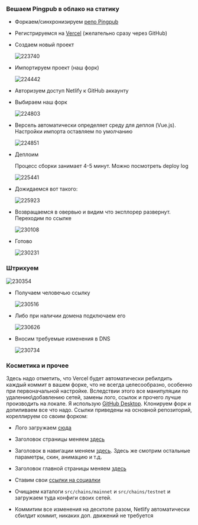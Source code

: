 ### Вешаем Pingpub в облако на статику

- Форкаем/синхронизируем [репо Pingpub](https://github.com/ping-pub/explorer)

- Регистрируемся на [Vercel](https://vercel.com/signup) (желательно сразу через GitHub)

- Создаем новый проект

  ![223740](assets/223740.png)
  
- Импортируем проект (наш форк)

  ![224442](assets/224442.png)

- Авторизуем доступ Netlify к GitHub аккаунту

- Выбираем наш форк

  ![224803](assets/224803.png)

- Версель автоматически определяет среду для деплоя (Vue.js). Настройки импорта оставляем по умолчанию

  ![224851](assets/224851.png)

- Деплоим

  Процесс сборки занимает 4-5 минут. Можно посмотреть deploy log

  ![225441](assets/225441.png)

- Дожидаемся вот такого:

  ![225923](assets/225923.png)

- Возвращаемся в овервью и видим что эксплорер развернут. Переходим по ссылке

  ![230108](assets/230108.png)

- Готово

  ![230231](assets/230231.png)

### Штрихуем

![230354](assets/230354.png)

- Получаем человечью ссылку

  ![230516](assets/230516.png)

- Либо при наличии домена подключаем его

  ![230626](assets/230626.png)

- Вносим требуемые изменения в DNS

  ![230734](assets/230734.png)

### Косметика и прочее

Здесь надо отметить, что Vercel будет автоматически ребилдить каждый коммит в вашем форке, что не всегда целесообразно, особенно при первоначальной настройке. Вследствии этого все манипуляции по удалению\добавлению сетей, замены лого, ссылок и прочего лучше производить на локале. Я использую [GitHub Desktop](https://desktop.github.com/). Клонируем форк и допиливаем все что надо. Ссылки приведены на основной репозиторий, кореллируем со своим форком:

- Лого загружаем [сюда](https://github.com/ping-pub/explorer/tree/master/public)

- Заголовок страницы меняем [здесь](https://github.com/ping-pub/explorer/blob/master/public/index.html#L16)

- Заголовок в навигации меняем [здесь](https://github.com/ping-pub/explorer/blob/master/themeConfig.js#L12). Здесь же смотрим остальные параметры, скин, анимацию и т.д.

- Заголовок главной страницы меняем [здесь](https://github.com/ping-pub/explorer/blob/master/src/views/Home.vue#L10)

- Ставим свои [ссылки на социалки](https://github.com/ping-pub/explorer/blob/master/src/navigation/vertical/index.js)

- Очищаем каталоги `src/chains/mainnet` и `src/chains/testnet` и загружаем туда конфиги своих сетей.

- Коммитим все изменения на десктопе разом, Netlify автоматически сбилдит коммит, никаких доп. движений не требуется

  

